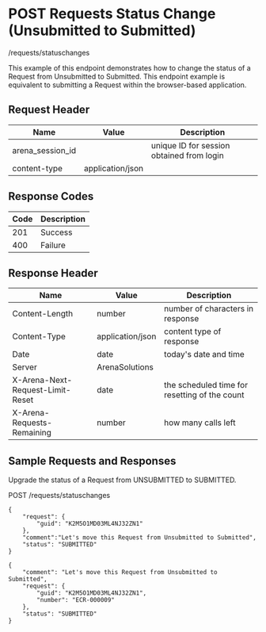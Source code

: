 # POST Requests Status Change (Unsubmitted to Submitted)


/requests/statuschanges

This example of this endpoint demonstrates how to change the status of a Request from Unsubmitted to Submitted. This endpoint example is equivalent to submitting a Request within the browser\-based application.

## Request Header

| Name<br> | Value<br> | Description<br> |
|  --- |  --- |  --- | 
| arena_session_id<br> |   | unique ID for session obtained from login<br> |
| content\-type<br> | application/json<br> |   |

## Response Codes

| Code<br> | Description<br> |
|  --- |  --- | 
| 201<br> | Success<br> |
| 400<br> | Failure<br> |

## Response Header

| Name<br> | Value<br> | Description<br> |
|  --- |  --- |  --- | 
| Content\-Length<br> | number<br> | number of characters in response<br> |
| Content\-Type<br> | application/json<br> | content type of response<br> |
| Date<br> | date<br> | today's date and time<br> |
| Server<br> | ArenaSolutions<br> |   |
| X\-Arena\-Next\-Request\-Limit\-Reset<br> | date<br> | the scheduled time for resetting of the count<br> |
| X\-Arena\-Requests\-Remaining<br> | number<br> | how many calls left<br> |

## Sample Requests and Responses
Upgrade the status of a Request from UNSUBMITTED to SUBMITTED.



POST /requests/statuschanges



```
{
    "request": {
        "guid": "K2M5O1MD03ML4NJ32ZN1"
    },
    "comment":"Let's move this Request from Unsubmitted to Submitted",
    "status": "SUBMITTED"
}
```


```
{
    "comment": "Let's move this Request from Unsubmitted to Submitted",
    "request": {
        "guid": "K2M5O1MD03ML4NJ32ZN1",
        "number": "ECR-000009"
    },
    "status": "SUBMITTED"
}
```
